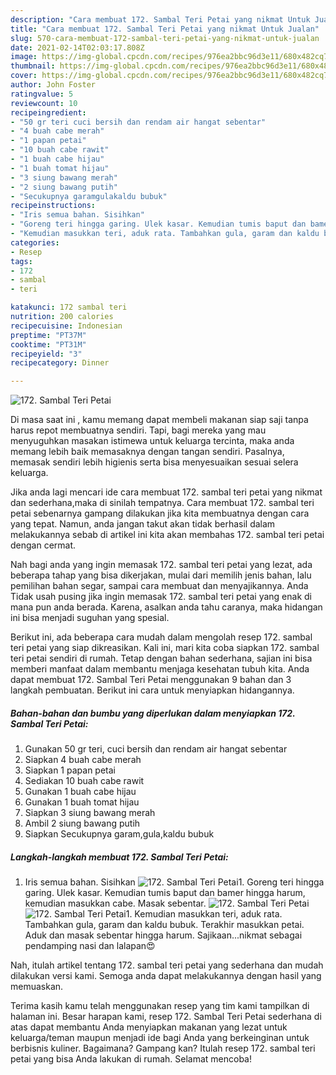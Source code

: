 ```yaml
---
description: "Cara membuat 172. Sambal Teri Petai yang nikmat Untuk Jualan"
title: "Cara membuat 172. Sambal Teri Petai yang nikmat Untuk Jualan"
slug: 570-cara-membuat-172-sambal-teri-petai-yang-nikmat-untuk-jualan
date: 2021-02-14T02:03:17.808Z
image: https://img-global.cpcdn.com/recipes/976ea2bbc96d3e11/680x482cq70/172-sambal-teri-petai-foto-resep-utama.jpg
thumbnail: https://img-global.cpcdn.com/recipes/976ea2bbc96d3e11/680x482cq70/172-sambal-teri-petai-foto-resep-utama.jpg
cover: https://img-global.cpcdn.com/recipes/976ea2bbc96d3e11/680x482cq70/172-sambal-teri-petai-foto-resep-utama.jpg
author: John Foster
ratingvalue: 5
reviewcount: 10
recipeingredient:
- "50 gr teri cuci bersih dan rendam air hangat sebentar"
- "4 buah cabe merah"
- "1 papan petai"
- "10 buah cabe rawit"
- "1 buah cabe hijau"
- "1 buah tomat hijau"
- "3 siung bawang merah"
- "2 siung bawang putih"
- "Secukupnya garamgulakaldu bubuk"
recipeinstructions:
- "Iris semua bahan. Sisihkan"
- "Goreng teri hingga garing. Ulek kasar. Kemudian tumis baput dan bamer hingga harum, kemudian masukkan cabe. Masak sebentar."
- "Kemudian masukkan teri, aduk rata. Tambahkan gula, garam dan kaldu bubuk. Terakhir masukkan petai. Aduk dan masak sebentar hingga harum. Sajikaan...nikmat sebagai pendamping nasi dan lalapan😍"
categories:
- Resep
tags:
- 172
- sambal
- teri

katakunci: 172 sambal teri 
nutrition: 200 calories
recipecuisine: Indonesian
preptime: "PT37M"
cooktime: "PT31M"
recipeyield: "3"
recipecategory: Dinner

---
```



![172. Sambal Teri Petai](https://img-global.cpcdn.com/recipes/976ea2bbc96d3e11/680x482cq70/172-sambal-teri-petai-foto-resep-utama.jpg)

Di masa  saat ini , kamu memang dapat membeli makanan siap saji tanpa harus repot membuatnya sendiri. Tapi, bagi mereka yang mau menyuguhkan masakan istimewa untuk keluarga tercinta, maka anda memang lebih baik memasaknya dengan tangan sendiri. Pasalnya, memasak sendiri lebih higienis serta bisa menyesuaikan sesuai selera keluarga.

Jika anda lagi mencari ide cara membuat 172. sambal teri petai yang nikmat dan sederhana,maka di sinilah tempatnya. Cara membuat 172. sambal teri petai  sebenarnya gampang dilakukan jika kita membuatnya dengan cara yang tepat. Namun, anda jangan takut akan tidak berhasil dalam melakukannya 
sebab di artikel ini kita akan membahas 172. sambal teri petai dengan cermat.  



Nah bagi anda yang ingin memasak 172. sambal teri petai yang lezat, ada beberapa tahap yang bisa dikerjakan, mulai dari memilih jenis bahan, lalu pemilihan bahan segar, sampai cara membuat dan menyajikannya. Anda Tidak usah pusing jika ingin memasak 172. sambal teri petai yang enak di mana pun anda berada. Karena, asalkan anda  tahu caranya, maka hidangan ini bisa menjadi suguhan yang spesial.

Berikut ini, ada beberapa cara mudah dalam mengolah resep 172. sambal teri petai yang siap dikreasikan. Kali ini, mari kita coba siapkan 172. sambal teri petai sendiri di rumah. Tetap dengan bahan sederhana, sajian ini bisa memberi manfaat dalam membantu menjaga kesehatan tubuh kita. Anda dapat membuat 172. Sambal Teri Petai menggunakan 9 bahan dan 3 langkah pembuatan. Berikut ini cara untuk menyiapkan hidangannya.

<!--inarticleads1-->

##### Bahan-bahan dan bumbu yang diperlukan dalam menyiapkan 172. Sambal Teri Petai:

1. Gunakan 50 gr teri, cuci bersih dan rendam air hangat sebentar
1. Siapkan 4 buah cabe merah
1. Siapkan 1 papan petai
1. Sediakan 10 buah cabe rawit
1. Gunakan 1 buah cabe hijau
1. Gunakan 1 buah tomat hijau
1. Siapkan 3 siung bawang merah
1. Ambil 2 siung bawang putih
1. Siapkan Secukupnya garam,gula,kaldu bubuk




<!--inarticleads2-->

##### Langkah-langkah membuat 172. Sambal Teri Petai:

1. Iris semua bahan. Sisihkan
<img src="https://img-global.cpcdn.com/steps/f4a8785f15252768/160x128cq70/172-sambal-teri-petai-langkah-memasak-1-foto.jpg" alt="172. Sambal Teri Petai">1. Goreng teri hingga garing. Ulek kasar. Kemudian tumis baput dan bamer hingga harum, kemudian masukkan cabe. Masak sebentar.
<img src="https://img-global.cpcdn.com/steps/f307a7cb1a324010/160x128cq70/172-sambal-teri-petai-langkah-memasak-2-foto.jpg" alt="172. Sambal Teri Petai"><img src="https://img-global.cpcdn.com/steps/2c0dd5a8a69a3dc7/160x128cq70/172-sambal-teri-petai-langkah-memasak-2-foto.jpg" alt="172. Sambal Teri Petai">1. Kemudian masukkan teri, aduk rata. Tambahkan gula, garam dan kaldu bubuk. Terakhir masukkan petai. Aduk dan masak sebentar hingga harum. Sajikaan...nikmat sebagai pendamping nasi dan lalapan😍




Nah, itulah artikel tentang  172. sambal teri petai  yang sederhana dan mudah dilakukan versi kami. Semoga anda dapat melakukannya dengan hasil yang memuaskan. 

Terima kasih kamu telah menggunakan resep yang tim kami tampilkan di halaman ini. Besar harapan kami, resep  172. Sambal Teri Petai sederhana di atas dapat membantu Anda menyiapkan makanan yang lezat untuk keluarga/teman maupun menjadi ide bagi Anda yang berkeinginan untuk berbisnis kuliner. Bagaimana? Gampang kan? Itulah resep 172. sambal teri petai yang bisa Anda lakukan di rumah. Selamat mencoba!

